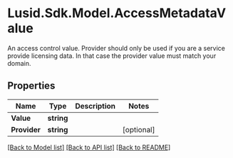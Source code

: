 # Lusid.Sdk.Model.AccessMetadataValue
An access control value. Provider should only be used if you are a service provide licensing data. In that case  the provider value must match your domain.

## Properties

Name | Type | Description | Notes
------------ | ------------- | ------------- | -------------
**Value** | **string** |  | 
**Provider** | **string** |  | [optional] 

[[Back to Model list]](../README.md#documentation-for-models) [[Back to API list]](../README.md#documentation-for-api-endpoints) [[Back to README]](../README.md)

